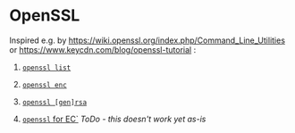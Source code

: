 # OpenSSL

Inspired e.g. by https://wiki.openssl.org/index.php/Command_Line_Utilities or https://www.keycdn.com/blog/openssl-tutorial :

1. [`openssl list`](../examples/openssl/list)

1. [`openssl enc`](../examples/openssl/enc)

1. [`openssl [gen]rsa`](../examples/openssl/rsa)

1. [`openssl` for EC`](../examples/openssl/ec) _ToDo - this doesn't work yet as-is_

<!-- TODO Inline content from scripts above and run it and update MD with output automatically -->
